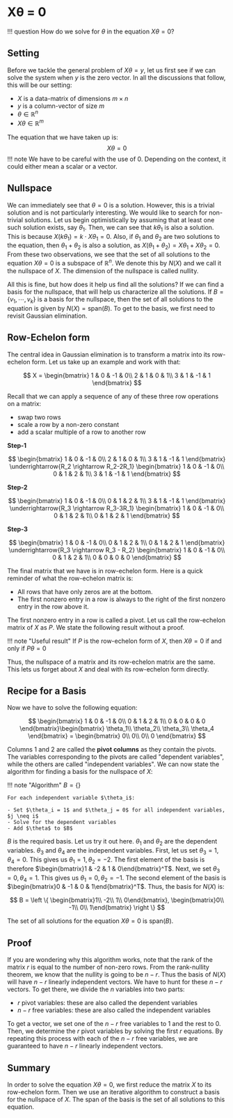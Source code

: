 # Xθ = 0

!!! question
    How do we solve for $\theta$ in the equation $X\theta = 0$?



## Setting

Before we tackle the general problem of $X\theta = y$, let us first see if we can solve the system when $y$ is the zero vector. In all the discussions that follow, this will be our setting:

- $X$ is a data-matrix of dimensions $m \times n$
- $y$ is a column-vector of size $m$
- $\theta \in \mathbb{R}^n$
- $X\theta \in \mathbb{R}^{m}$

The equation that we have taken up is:
$$
X\theta = 0
$$
!!! note
    We have to be careful with the use of $0$. Depending on the context, it could either mean a scalar or a vector.



## Nullspace

We can immediately see that $\theta = 0$ is a solution. However, this is a trivial solution and is not particularly interesting. We would like to search for non-trivial solutions. Let us begin optimistically by assuming that at least one such solution exists, say $\theta_1$. Then, we can see that $k \theta_1$ is also a solution. This is because $X (k\theta_1) = k \cdot X\theta_1 = 0$. Also, if $\theta_1$ and $\theta_2$ are two solutions to the equation, then $\theta_1 + \theta_2$ is also a solution, as $X(\theta_1 + \theta_2) = X\theta_1 + X\theta_2 = 0$. From these two observations, we see that the set of all solutions to the equation $X \theta = 0$ is a subspace of $\mathbb{R}^{n}$. We denote this by $N(X)$ and we call it the nullspace of $X$. The dimension of the nullspace is called nullity.

All this is fine, but how does it help us find all the solutions? If we can find a basis for the nullspace, that will help us characterize all the solutions. If $B = \{v_1, \cdots, v_k\}$ is a basis for the nullspace, then the set of all solutions to the equation is given by $N(X) = \text{span}(B)$. To get to the basis, we first need to revisit Gaussian elimination.



## Row-Echelon form

The central idea in Gaussian elimination is to transform a matrix into its row-echelon form. Let us take up an example and work with that:


$$
X = \begin{bmatrix}
1 & 0 & -1 & 0\\
2 & 1 & 0 & 1\\
3 & 1 & -1 & 1
\end{bmatrix}
$$



Recall that we can apply a sequence of any of these three row operations on a matrix:

- swap two rows
- scale a row by a non-zero constant
- add a scalar multiple of a row to another row



**Step-1**

$$
\begin{bmatrix}
1 & 0 & -1 & 0\\
2 & 1 & 0 & 1\\
3 & 1 & -1 & 1
\end{bmatrix} \underrightarrow{R_2 \rightarrow R_2-2R_1} 
\begin{bmatrix}
1 & 0 & -1 & 0\\
0 & 1 & 2 & 1\\
3 & 1 & -1 & 1
\end{bmatrix}
$$

**Step-2**

$$
\begin{bmatrix}
1 & 0 & -1 & 0\\
0 & 1 & 2 & 1\\
3 & 1 & -1 & 1
\end{bmatrix} \underrightarrow{R_3 \rightarrow R_3-3R_1} 
\begin{bmatrix}
1 & 0 & -1 & 0\\
0 & 1 & 2 & 1\\
0 & 1 & 2 & 1
\end{bmatrix}
$$


**Step-3**


$$
\begin{bmatrix}
1 & 0 & -1 & 0\\
0 & 1 & 2 & 1\\
0 & 1 & 2 & 1
\end{bmatrix} \underrightarrow{R_3 \rightarrow R_3 - R_2} 
\begin{bmatrix}
1 & 0 & -1 & 0\\
0 & 1 & 2 & 1\\
0 & 0 & 0 & 0
\end{bmatrix}
$$


The final matrix that we have is in row-echelon form. Here is a quick reminder of what the row-echelon matrix is:

- All rows that have only zeros are at the bottom.
- The first nonzero entry in a row is always to the right of the first nonzero entry in the row above it.

The first nonzero entry in a row is called a pivot. Let us call the row-echelon matrix of $X$ as $P$. We state the following result without a proof.

!!! note "Useful result"
	If $P$ is the row-echelon form of $X$, then $X\theta = 0$ if and only if $P\theta = 0$

Thus, the nullspace of a matrix and its row-echelon matrix are the same. This lets us forget about $X$ and deal with its row-echelon form directly.



## Recipe for a Basis

Now we have to solve the following equation:


$$
\begin{bmatrix}
1 & 0 & -1 & 0\\
0 & 1 & 2 & 1\\
0 & 0 & 0 & 0
\end{bmatrix}\begin{bmatrix}
\theta_1\\
\theta_2\\
\theta_3\\
\theta_4
\end{bmatrix} = \begin{bmatrix}
0\\
0\\
0\\
0
\end{bmatrix}
$$


Columns $1$ and $2$ are called the **pivot columns** as they contain the pivots. The variables corresponding to the pivots are called "dependent variables", while the others are called "independent variables". We can now state the algorithm for finding a basis for the nullspace of $X$:

!!! note "Algorithm"
    $B = \{ \}$

    For each independent variable $\theta_i$:
    
    - Set $\theta_i = 1$ and $\theta_j = 0$ for all independent variables, $j \neq i$
    - Solve for the dependent variables        
    - Add $\theta$ to $B$



$B$ is the required basis. Let us try it out here. $\theta_1$ and $\theta_2$ are the dependent variables. $\theta_3$ and $\theta_4$ are the independent variables. First, let us set $\theta_3 = 1, \theta_4 = 0$. This gives us $\theta_1 = 1, \theta_2 = -2$. The first element of the basis is therefore $\begin{bmatrix}1 & -2 & 1 & 0\end{bmatrix}^T$. Next, we set $\theta_3 = 0, \theta_4 = 1$. This gives us $\theta_1 = 0, \theta_2 = -1$. The second element of the basis is $\begin{bmatrix}0 & -1 & 0 & 1\end{bmatrix}^T$. Thus, the basis for $N(X)$ is:


$$
B = \left \{ \begin{bmatrix}1\\
-2\\
1\\
0\end{bmatrix}, \begin{bmatrix}0\\
-1\\
0\\
1\end{bmatrix} \right \}
$$


The set of all solutions for the equation $X\theta = 0$ is $\text{span}(B)$.



## Proof

If you are wondering why this algorithm works, note that the rank of the matrix $r$ is equal to the number of non-zero rows. From the rank-nullity theorem, we know that the nullity is going to be $n - r$. Thus the basis of $N(X)$ will have $n - r$ linearly independent vectors. We have to hunt for these $n - r$ vectors. To get there, we divide the $n$ variables into two parts:



- $r$ pivot variables: these are also called the dependent variables
- $n - r$ free variables: these are also called the independent variables



To get a vector, we set one of the $n - r$ free variables to $1$ and the rest to $0$. Then, we determine the $r$ pivot variables by solving the first $r$ equations. By repeating this process with each of the $n - r$ free variables, we are guaranteed to have $n - r$ linearly independent vectors.



## Summary

In order to solve the equation $X\theta = 0$, we first reduce the matrix $X$ to its row-echelon form. Then we use an iterative algorithm to construct a basis for the nullspace of $X$. The span of the basis is the set of all solutions to this equation.

